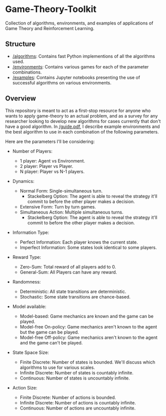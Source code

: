 # Game-Theory-Toolkit
Collection of algorithms, environments, and examples of applications of Game Theory and Reinforcement Learning.

## Structure
- [/algorithms](/algorithms): Contains fast Python implementions of all the algorithms used. 
- [/environments](/environments): Contains various games for each of the parameter combinations.
- [/examples](/examples): Contains Jupyter notebooks presenting the use of successful algorithms on various environments.

## Overview
This repository is meant to act as a first-stop resource for anyone who wants to apply game-theory to an actual problem, and as a survey for any researcher looking to develop new algorithms for 
cases currently that don't have a good algorithm. In [/guide.pdf](/guide.pdf), I describe example environments and the best algorithm to use in each combination of the following parameters.

Here are the parameters I'll be considering:

- Number of Players:
  - 1 player: Agent vs Environment.
  - 2 player: Player vs Player.
  - N player: Player vs N-1 players.
  
- Dynamics:
  - Normal Form: Single-simultaneous turn.
    - Stackelberg Option: The agent is able to reveal the strategy it'll commit to before the other player makes a decision.
  - Extensive Form: Turn by turn games.
  - Simultaneous Action: Multiple simultaneous turns.
    - Stackelberg Option: The agent is able to reveal the strategy it'll commit to before the other player makes a decision.
  
 
- Information Type:
  - Perfect Information: Each player knows the current state.
  - Imperfect Information: Some states look identical to some players.

- Reward Type:
  - Zero-Sum: Total reward of all players add to 0.
  - General-Sum: All Players can have any reward.

- Randomness:
  - Deterministic: All state transitions are deterministic.
  - Stochastic: Some state transitions are chance-based.
 
- Model available:
  - Model-based: Game mechanics are known and the game can be played.
  - Model-free On-policy: Game mechanics aren't known to the agent but the game can be played.
  - Model-free Off-policy: Game mechanics aren't known to the agent and the game can't be played.

- State Space Size:
  - Finite Discrete: Number of states is bounded. We'll discuss which algorithms to use for various scales. 
  - Infinite Discrete: Number of states is countably infinite.
  - Continuous: Number of states is uncountably infinite.

- Action Size:
  - Finite Discrete: Number of actions is bounded.
  - Infinite Discrete: Number of actions is countably infinite.
  - Continuous: Number of actions are uncountably infinite.



